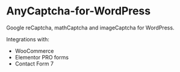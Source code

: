 # AnyCaptcha-for-WordPress
Google reCaptcha, mathCaptcha and imageCaptcha for WordPress.

Integrations with:
- WooCommerce
- Elementor PRO forms
- Contact Form 7
